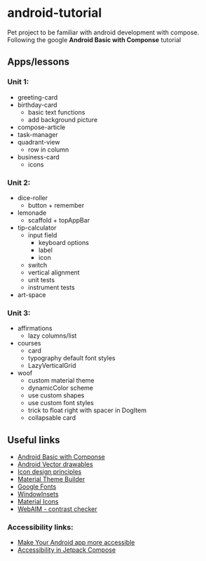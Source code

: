 android-tutorial
===============================================================================

Pet project to be familiar with android development with compose. Following
the google **Android Basic with Componse** tutorial

Apps/lessons
-------------------------------------------------------------------------------

### Unit 1:
- greeting-card
- birthday-card
    - basic text functions
    - add background picture
- compose-article
- task-manager
- quadrant-view
    - row in column
- business-card
    - icons

### Unit 2:
- dice-roller
    - button + remember
- lemonade
    - scaffold + topAppBar
- tip-calculator
    - input field
        - keyboard options
        - label
        - icon
    - switch
    - vertical alignment
    - unit tests
    - instrument tests
- art-space

### Unit 3:
- affirmations
    - lazy columns/list
- courses
    - card
    - typography default font styles
    - LazyVerticalGrid
- woof
    - custom material theme
    - dynamicColor scheme
    - use custom shapes
    - use custom font styles
    - trick to float right with spacer in DogItem
    - collapsable card


Useful links
-------------------------------------------------------------------------------
- [Android Basic with Componse](https://developer.android.com/courses/android-basics-compose/course)
- [Android Vector drawables](https://developer.android.com/develop/ui/views/graphics/vector-drawable-resources)
- [Icon design principles](https://m3.material.io/styles/icons/designing-icons)
- [Material Theme Builder](https://m3.material.io/theme-builder#/custom)
- [Google Fonts](https://fonts.google.com/)
- [WindowInsets](https://developer.android.com/reference/android/view/WindowInsets)
- [Material Icons](https://fonts.google.com/icons)
- [WebAIM - contrast checker](https://webaim.org/resources/contrastchecker/)

### Accessibility links:
- [Make Your Android app more accessible](https://developer.android.com/courses/pathways/make-your-android-app-accessible)
- [Accessibility in Jetpack Compose](https://developer.android.com/codelabs/jetpack-compose-accessibility#0)
